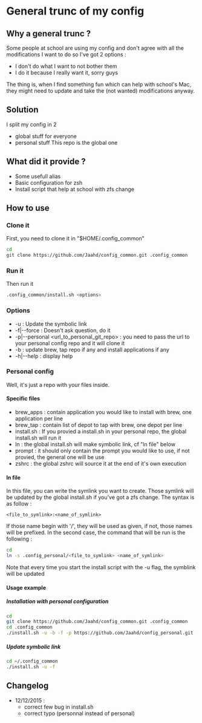 # General trunc of my config

## Why a general trunc ?
Some people at school are using my config and don't agree with all the
modifications I want to do so I've got 2 options :
- I don't do what I want to not bother them
- I do it because I really want it, sorry guys

The thing is, when I find something fun which can help with school's Mac, they
might need to update and take the (not wanted) modifications anyway.

## Solution
I split my config in 2
- global stuff for everyone
- personal stuff
This repo is the global one

## What did it provide ?
- Some usefull alias
- Basic configuration for zsh
- Install script that help at school with zfs change

## How to use
### Clone it
First, you need to clone it in "$HOME/.config_common"
```bash
cd
git clone https://github.com/Jaahd/config_common.git .config_common
```
### Run it
Then run it
```bash
.config_common/install.sh <options>
```
### Options
- -u : Update the symbolic link
- -f|--force : Doesn't ask question, do it
- -p|--personal <url_to_personal_git_repo> : you need to pass the url to your
  personal config repo and it will clone it
- -b : update brew, tap repo if any and install applications if any
- -h|--help : display help

### Personal config
Well, it's just a repo with your files inside.
#### Specific files
- brew_apps : contain application you would like to install with brew, one
  application per line
- brew_tap : contain list of depot to tap with brew, one depot per line
- install.sh : If you provied a install.sh in your personal repo, the global
  install.sh will run it
- ln : the global install.sh will make symbolic link, cf "ln file" below
- prompt : it should only contain the prompt you would like to use, if not
  provied, the general one will be use
- zshrc : the global zshrc will source it at the end of it's own execution

#### ln file
In this file, you can write the symlink you want to create. Those symlink will
be updated by the global install.sh if you've got a zfs change. The syntax is
as follow :
```text
<file_to_symlink>:<name_of_symlink>
```
If those name begin with '/', they will be used as given, if not, those names
will be prefixed. In the second case, the command that will be run is the
following :
```bash
cd
ln -s .config_personal/<file_to_symlink> <name_of_symlink>
```
Note that every time you start the install script with the -u flag, the symblink
will be updated

#### Usage example
##### Installation with personal configuration
```bash
cd
git clone https://github.com/Jaahd/config_common.git .config_common
cd .config_common
./install.sh -u -b -f -p https://github.com/Jaahd/config_personal.git
```
##### Update symbolic link
```bash
cd ~/.config_common
./install.sh -u -f
```
## Changelog
- 12/12/2015 :
  - correct few bug in install.sh
  - correct typo (personnal instead of personal)
